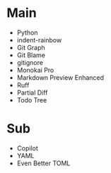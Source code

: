 # Main
- Python
- indent-rainbow
- Git Graph
- Git Blame
- gitignore
- Monokai Pro 
- Markdown Preview Enhanced
- Ruff 
- Partial Diff
- Todo Tree

# Sub
- Copilot
- YAML
- Even Better TOML

